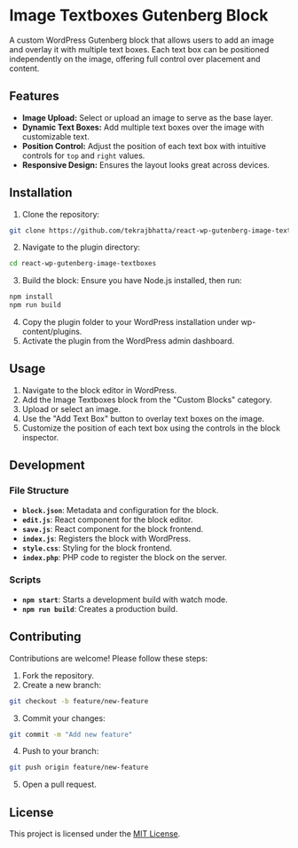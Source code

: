 # Image Textboxes Gutenberg Block

A custom WordPress Gutenberg block that allows users to add an image and overlay it with multiple text boxes. Each text box can be positioned independently on the image, offering full control over placement and content.

## Features

- **Image Upload:** Select or upload an image to serve as the base layer.
- **Dynamic Text Boxes:** Add multiple text boxes over the image with customizable text.
- **Position Control:** Adjust the position of each text box with intuitive controls for `top` and `right` values.
- **Responsive Design:** Ensures the layout looks great across devices.

## Installation

1. Clone the repository:
  ```bash
  git clone https://github.com/tekrajbhatta/react-wp-gutenberg-image-textboxes.git
  ```
2. Navigate to the plugin directory:
  ```bash
  cd react-wp-gutenberg-image-textboxes
  ```
3. Build the block: Ensure you have Node.js installed, then run:
  ```bash
  npm install
  npm run build
  ```
4. Copy the plugin folder to your WordPress installation under wp-content/plugins.
5. Activate the plugin from the WordPress admin dashboard.

## Usage

1. Navigate to the block editor in WordPress.
2. Add the Image Textboxes block from the "Custom Blocks" category.
3. Upload or select an image.
4. Use the "Add Text Box" button to overlay text boxes on the image.
5. Customize the position of each text box using the controls in the block inspector.

## Development

### File Structure

- **`block.json`**: Metadata and configuration for the block.
- **`edit.js`**: React component for the block editor.
- **`save.js`**: React component for the block frontend.
- **`index.js`**: Registers the block with WordPress.
- **`style.css`**: Styling for the block frontend.
- **`index.php`**: PHP code to register the block on the server.

### Scripts

- **`npm start`**: Starts a development build with watch mode.
- **`npm run build`**: Creates a production build.

## Contributing

Contributions are welcome! Please follow these steps:

1. Fork the repository.
2. Create a new branch:
  ```bash
  git checkout -b feature/new-feature
  ```
3. Commit your changes:
  ```bash
  git commit -m "Add new feature"
  ```
4. Push to your branch:
  ```bash
  git push origin feature/new-feature
  ```
5. Open a pull request.

## License

This project is licensed under the [MIT License](LICENSE).
